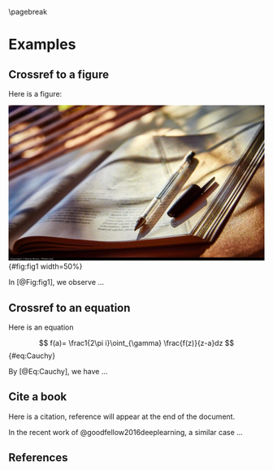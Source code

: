 \pagebreak

# Examples

## Crossref to a figure

Here is a figure:

![Paris](https://raw.githubusercontent.com/JayGwod/JayGwod.github.io/master/img/book-study-1024x622.jpg){#fig:fig1
width=50%}

In [@Fig:fig1], we observe ...

## Crossref to an equation

Here is an equation

$$ f(a)= \frac1{2\pi i}\oint_{\gamma} \frac{f(z)}{z-a}dz $$ {#eq:Cauchy}

By [@Eq:Cauchy], we have ...

## Cite a book

Here is a citation, reference will appear at the end of the document.

In the recent work of @goodfellow2016deeplearning, a similar case ...

## References
